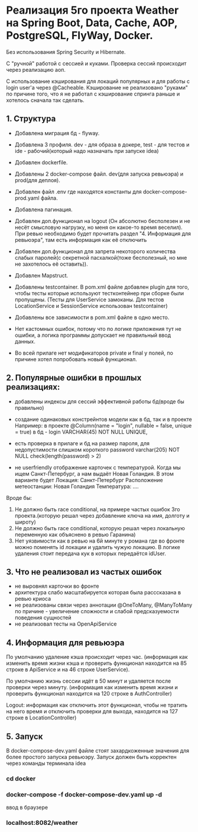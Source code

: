 # Реализация 5го проекта Weather на Spring Boot, Data, Cache, AOP, PostgreSQL, FlyWay, Docker.
Без использования Spring Security и Hibernate.

С "ручной" работой c сессией и куками. Проверка сессий происходит через реализацию аоп.

С использование кэширования для локаций популярных и для работы с login user'а через @Cacheable.
Кэширование не реализовано "руками" по причине того, что я не работал с кэширование спринга раньше и хотелось сначала так сделать.


## 1. Структура

- Добавлена миграция бд - flyway.
- Добавлена 3 профиля. dev - для образа в докере, test - для тестов и ide - рабочий(который надо назначать при запуске idea)
- Добавлен dockerfile.
- Добавлены 2 docker-compose файл. dev(для запуска ревьюэра) и prod(для деплоя).
- Добавлен файл .env где находятся константы для docker-compose-prod.yaml файла.
- Добавлена пагинация.

- Добавлен доп.функционал на logout
(Он абсолютно бесполезен и не несёт смысловую нагрузку, но меня он какое-то время веселил).
При ревью необходимо будет прочитать раздел "4. Информация для ревьюэра", там есть информация как её отключить

- Добавлен доп.функционал для запрета некоторого количества слабых паролей(с секретной пасхалкой(тоже бесполезный, но мне не захотелось её оставить)).
- Добавлен Mapstruct.
- Добавлены testcontainer. В pom.xml файле добавлен plugin для того, чтобы тесты которые используют тестконтейнер при сборке были пропущены.
(Тесты для UserService замоканы. Для тестов LocationService и SessionService использован testcontainer)

- Добавлены все зависимости в pom.xml файле в одно место.
- Нет кастомных ошибок, потому что по логике приложения тут не ошибки, а логика программы допускает не правильный ввод данных.
- Во всей прилаге нет модификаторов private и final у полей, по причине хотел попробовать новый функционал.



## 2. Популярные ошибки в прошлых реализациях:
- добавлены индексы для сессий эффективной работы бд(вроде бы правильно)

- создание одинаковых констрейнтов модели как в бд, так и в проекте 
Например: 
в проекте   @Column(name = "login", nullable = false, unique = true)
в бд - login VARCHAR(45) NOT NULL UNIQUE,

- есть проверка в прилаге и бд на размер пароля, для недопустимости слишком короткого
password varchar(205) NOT NULL check(length(password) > 2)

- не userfriendly отображение карточек с температурой. Когда мы ищем Санкт-Петербург, а нам выдаёт Новая Голандия.
В этом варианте будет 
Локация: Санкт-Петербург
Расположение метеостанции: Новая Голандия
Температура: ....

Вроде бы:
1. Не должно быть race conditional, на примере частых ошибок 3го проекта.(которую решал через добавление ключа
на имя, долготу и широту)
2. Не должно быть race conditional, которую решал через локальную переменную как объяснено в ревью Гаранина) 
3. Нет уязвимости как в ревью на 6й минуте у романа где во фронте можно поменять id локации и удалить чужую локацию. 
В логике удаления стоит передача кук в которых передаётся idUser.



## 3. Что не реализовал из частых ошибок
- не выровнял карточки во фронте
- архитектура слабо масштабируется которая была расссказана в ревью криоса
- не реализованы связи через аннотации @OneToMany, @ManyToMany
по причине - увеличение сложности и слабой предсказуемости поведения сущностей
- не реализовал тесты на OpenApiService



## 4. Информация для ревьюэра
По умолчанию удаление кэша происходит через час.
(информация как изменить время жизни кэша и проверить функционал находится на 85 строке в ApiService и на 46 строке UserService).

По умолчанию жизнь сессии идёт в 50 минут и удаляется после проверки через минуту.
(информация как изменить время жизни и проверить функционал находится на 120 строке в AuthController)

Logout: информация как отключить этот функционал, 
чтобы не тратить на него время и отключить проверки для выхода, находится на 127 строке в LocationController)


## 5. Запуск
В docker-compose-dev.yaml файле стоят захардкоженные значения для более простого запуска ревьюэру.
Запуск должен быть корректен через команды терминала idea
### cd docker
### docker-compose -f docker-compose-dev.yaml up -d

ввод в браузере 
### localhost:8082/weather
